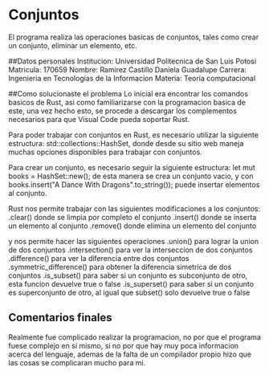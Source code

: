 # Conjuntos

El programa realiza las operaciones basicas de conjuntos, tales como crear un conjunto, eliminar
un elemento, etc. 

##Datos personales
Institucion: Universidad Politecnica de San Luis Potosi
Matricula: 170659
Nombre: Ramirez Castillo Daniela Guadalupe
Carrera: Ingenieria en Tecnologias de la Informacion
Materia: Teoria computacional

##Como solucionaste el problema
Lo inicial era encontrar los comandos basicos de Rust, asi como familiarizarse con la programacion basica de este, una vez hecho esto, se procede a descargar los complementos necesarios para que Visual Code pueda soportar Rust.

Para poder trabajar con conjuntos en Rust, es necesario utilizar la siguiente estructura: std::collections::HashSet, donde desde su sitio web maneja muchas opciones disponibles para trabajar con conjuntos.

Para crear un conjunto, es necesario seguir la siguiente estructura: let mut books = HashSet::new(); de esta manera se crea un conjunto vacio, y con books.insert("A Dance With Dragons".to_string()); puede insertar elementos al conjunto.

Rust nos permite trabajar con las siguientes modificaciones a los conjuntos:
.clear() donde se limpia por completo el conjunto
.insert() donde se inserta un elemento al conjunto
.remove() donde elimina un elemento del conjunto

y nos permite hacer las siguientes operaciones
.union() para lograr la union de dos conjuntos
.intersection() para ver la interseccion de dos conjuntos
.difference() para ver la diferencia entre dos conjuntos
.symmetric_difference() para obtener la diferencia simetrica de dos conjuntos
.is_subset() para saber si un conjunto es subconjunto de otro, esta funcion devuelve true o false
.is_superset() para saber si un conjunto es superconjunto de otro, al igual que subset() solo devuelve true o false

## Comentarios finales
Realmente fue complicado realizar la programacion, no por que el programa fuese complejo en si mismo, si no por que hay muy poca informacion acerca del lenguaje, ademas de la falta de un compilador propio hizo que las cosas se complicaran mucho para mi.

